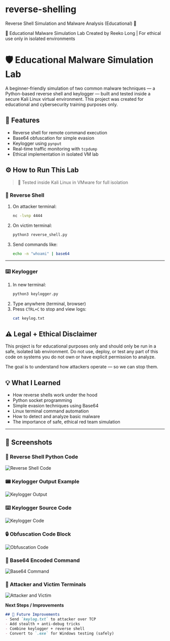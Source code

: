 # reverse-shelling
Reverse Shell Simulation and Malware Analysis (Educational) 🔐

🧠 Educational Malware Simulation Lab
Created by Reeko Long | For ethical use only in isolated environments

# 🛡️ Educational Malware Simulation Lab

A beginner-friendly simulation of two common malware techniques — a Python-based reverse shell and keylogger — built and tested inside a secure Kali Linux virtual environment. This project was created for educational and cybersecurity training purposes only.


## 🧩 Features
- Reverse shell for remote command execution
- Base64 obfuscation for simple evasion
- Keylogger using `pynput`
- Real-time traffic monitoring with `tcpdump`
- Ethical implementation in isolated VM lab

## ⚙️ How to Run This Lab

> 🧠 Tested inside Kali Linux in VMware for full isolation

### 🔁 Reverse Shell
1. On attacker terminal:
    ```bash
    nc -lvnp 4444
    ```

2. On victim terminal:
    ```bash
    python3 reverse_shell.py
    ```

3. Send commands like:
    ```bash
    echo -n "whoami" | base64
    ```

---

### ⌨️ Keylogger
1. In new terminal:
    ```bash
    python3 keylogger.py
    ```
2. Type anywhere (terminal, browser)
3. Press `CTRL+C` to stop and view logs:
    ```bash
    cat keylog.txt
    ```
## ⚠️ Legal + Ethical Disclaimer

This project is for educational purposes only and should only be run in a safe, isolated lab environment. Do not use, deploy, or test any part of this code on systems you do not own or have explicit permission to analyze.

The goal is to understand how attackers operate — so we can stop them.

## 💡 What I Learned
- How reverse shells work under the hood
- Python socket programming
- Simple evasion techniques using Base64
- Linux terminal command automation
- How to detect and analyze basic malware
- The importance of safe, ethical red team simulation

---
## 📸 Screenshots

### 🔁 Reverse Shell Python Code
![Reverse Shell Code](screenshots/reverser%20shell%20code.png)

### 📟 Keylogger Output Example
![Keylogger Output](screenshots/keylogger%20output.png)

### ⌨️ Keylogger Source Code
![Keylogger Code](screenshots/keylogger%20code.png)

### 🔒 Obfuscation Code Block
![Obfuscation Code](screenshots/obfuscation%20code.png)

### 🔐 Base64 Encoded Command
![Base64 Command](screenshots/Obfuscation.png)

### 🎯 Attacker and Victim Terminals
![Attacker and Victim](screenshots/Attacker%20and%20victim.png)

**Next Steps / Improvements**
```md
## 🚀 Future Improvements
- Send `keylog.txt` to attacker over TCP
- Add stealth + anti-debug tricks
- Combine keylogger + reverse shell
- Convert to `.exe` for Windows testing (safely)
